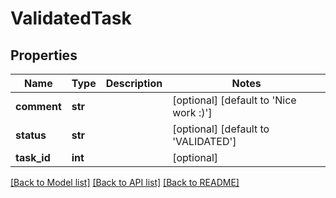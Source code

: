 # ValidatedTask

## Properties
Name | Type | Description | Notes
------------ | ------------- | ------------- | -------------
**comment** | **str** |  | [optional] [default to 'Nice work :)']
**status** | **str** |  | [optional] [default to 'VALIDATED']
**task_id** | **int** |  | [optional] 

[[Back to Model list]](../README.md#documentation-for-models) [[Back to API list]](../README.md#documentation-for-api-endpoints) [[Back to README]](../README.md)

